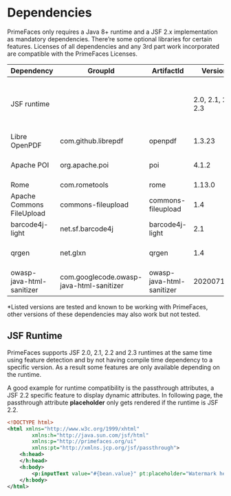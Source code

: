 # Dependencies

PrimeFaces only requires a Java 8+ runtime and a JSF 2.x implementation as mandatory
dependencies. There’re some optional libraries for certain features. Licenses of all dependencies and
any 3rd part work incorporated are compatible with the PrimeFaces Licenses.

| Dependency | GroupId | ArtifactId | Version | Type | Description |
| --- | --- | --- | --- | --- | --- |
| JSF runtime | | |  2.0, 2.1, 2.2, 2.3 | Required | Apache MyFaces or Eclipse (former Oracle) Mojarra |
| Libre OpenPDF | com.github.librepdf | openpdf | 1.3.23 | Optional | DataExporter (PDF) |
| Apache POI | org.apache.poi | poi | 4.1.2 | Optional | DataExporter (Excel or XML) |
| Rome | com.rometools | rome | 1.13.0 | Optional | FeedReader |
| Apache Commons FileUpload | commons-fileupload | commons-fileupload | 1.4 | Optional | FileUpload |
| barcode4j-light | net.sf.barcode4j | barcode4j-light | 2.1 | Optional | Barcode |
| qrgen | net.glxn | qrgen |  1.4 | Optional | QR Code support for Barcode |
| owasp-java-html-sanitizer | com.googlecode.owasp-java-html-sanitizer | owasp-java-html-sanitizer |  20200713.1 | Optional | TextEditor |

*Listed versions are tested and known to be working with PrimeFaces, other versions of these
dependencies may also work but not tested.

## JSF Runtime ##
PrimeFaces supports JSF 2.0, 2.1, 2.2 and 2.3 runtimes at the same time using feature detection and
by not having compile time dependency to a specific version. As a result some features are only
available depending on the runtime.

A good example for runtime compatibility is the passthrough attributes, a JSF 2.2 specific feature to
display dynamic attributes. In following page, the passthrough attribute **placeholder** only gets rendered
if the runtime is JSF 2.2.

```xml
<!DOCTYPE html>
<html xmlns="http://www.w3c.org/1999/xhtml"
        xmlns:h="http://java.sun.com/jsf/html"
        xmlns:p="http://primefaces.org/ui"
        xmlns:pt="http://xmlns.jcp.org/jsf/passthrough">
    <h:head>
    </h:head>
    <h:body>
        <p:inputText value="#{bean.value}" pt:placeholder="Watermark here"/>
    </h:body>
</html>
```
